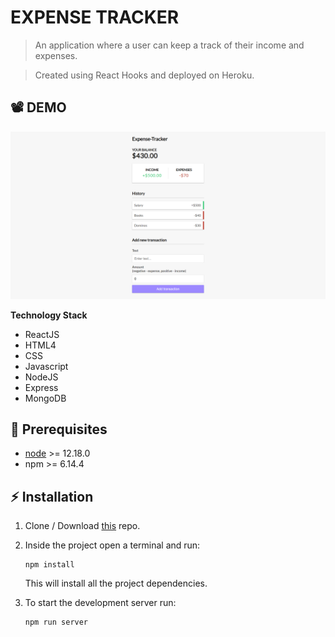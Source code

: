 # EXPENSE TRACKER

> An application where a user can keep a track of their income and expenses. 

> Created using React Hooks and deployed on Heroku.

## :film_projector: DEMO
<p align="center">
<img src="v1.png" alt="expensetracker">
</p>

**Technology Stack**

- ReactJS
- HTML4
- CSS
- Javascript
- NodeJS
- Express
- MongoDB


## :hatching_chick: Prerequisites
* [node](https://nodejs.org/en/) >= 12.18.0
* npm >= 6.14.4

## :zap: Installation

1. Clone / Download [this](https://github.com/Madhav08/expense-tracker-react) repo.
2. Inside the project open a terminal and run:
    ```
    npm install
    ```
    This will install all the project dependencies.

3. To start the development server run:
    ```
    npm run server
    ```
